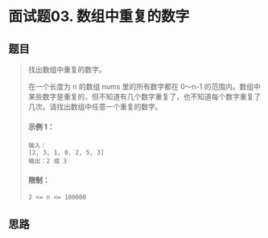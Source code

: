 # 面试题03. 数组中重复的数字

## 题目

>找出数组中重复的数字。
>
>在一个长度为 n 的数组 nums 里的所有数字都在 0～n-1 的范围内。数组中某些数字是重复的，但不知道有几个数字重复了，也不知道每个数字重复了几次。请找出数组中任意一个重复的数字。
>
>#### 示例 1：
>```
>输入：
>[2, 3, 1, 0, 2, 5, 3]
>输出：2 或 3 
>```
>
>#### 限制：
>```
>2 <= n <= 100000
>```

## 思路